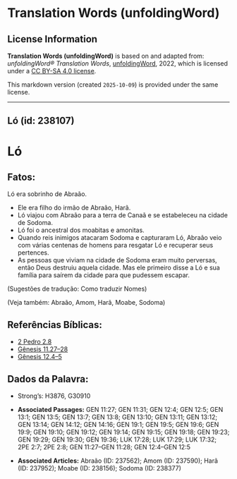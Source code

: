 # Translation Words (unfoldingWord)

## License Information

**Translation Words (unfoldingWord)** is based on and adapted from: _unfoldingWord® Translation Words_, [unfoldingWord](https://unfoldingword.org/utw), 2022, which is licensed under a [CC BY-SA 4.0 license](https://creativecommons.org/licenses/by-sa/4.0/legalcode.en).

This markdown version (created `2025-10-09`) is provided under the same license.



--------------------------------

## Ló (id: 238107)

Ló
==

Fatos:
------

Ló era sobrinho de Abraão.

* Ele era filho do irmão de Abraão, Harã.
* Ló viajou com Abraão para a terra de Canaã e se estabeleceu na cidade de Sodoma.
* Ló foi o ancestral dos moabitas e amonitas.
* Quando reis inimigos atacaram Sodoma e capturaram Ló, Abraão veio com várias centenas de homens para resgatar Ló e recuperar seus pertences.
* As pessoas que viviam na cidade de Sodoma eram muito perversas, então Deus destruiu aquela cidade. Mas ele primeiro disse a Ló e sua família para saírem da cidade para que pudessem escapar.

(Sugestões de tradução: Como traduzir Nomes)

(Veja também: Abraão, Amom, Harã, Moabe, Sodoma)

Referências Bíblicas:
---------------------

* [2 Pedro 2\.8](https://ref.ly/2Pet2:8)
* [Gênesis 11\.27–28](https://ref.ly/Gen11:27-Gen11:28)
* [Gênesis 12\.4–5](https://ref.ly/Gen12:4-Gen12:5)

Dados da Palavra:
-----------------

* Strong’s: H3876, G30910

* **Associated Passages:** GEN 11:27; GEN 11:31; GEN 12:4; GEN 12:5; GEN 13:1; GEN 13:5; GEN 13:7; GEN 13:8; GEN 13:10; GEN 13:11; GEN 13:12; GEN 13:14; GEN 14:12; GEN 14:16; GEN 19:1; GEN 19:5; GEN 19:6; GEN 19:9; GEN 19:10; GEN 19:12; GEN 19:14; GEN 19:15; GEN 19:18; GEN 19:23; GEN 19:29; GEN 19:30; GEN 19:36; LUK 17:28; LUK 17:29; LUK 17:32; 2PE 2:7; 2PE 2:8; GEN 11:27–GEN 11:28; GEN 12:4–GEN 12:5
* **Associated Articles:** Abraão (ID: 237562); Amom (ID: 237590); Harã (ID: 237952); Moabe (ID: 238156); Sodoma (ID: 238377)


